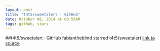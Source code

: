 ```yaml
---
layout: post
title: "t4t5/sweetalert · GitHub"
date: October 08, 2014 at 09:55AM
tags: github, stars
---
```

##t4t5/sweetalert · GitHub
fabiantheblind starred t4t5/sweetalert
[link to source](http://ift.tt/1wXKTpX) 
